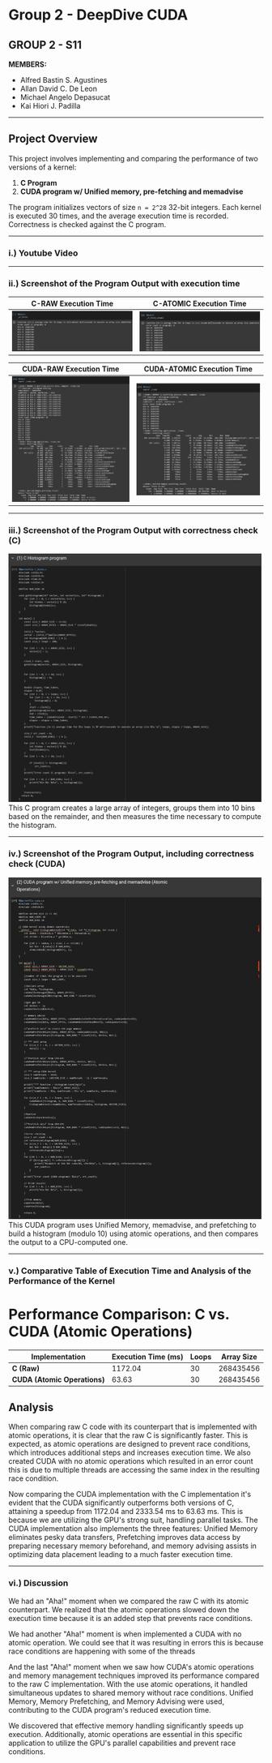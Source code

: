 # **Group 2 - DeepDive CUDA**
## **GROUP 2 - S11**

**MEMBERS:**

- Alfred Bastin S. Agustines
- Allan David C. De Leon
- Michael Angelo Depasucat
- Kai Hiori J. Padilla

---

## **Project Overview**
This project involves implementing and comparing the performance of two versions of a kernel:
1. **C Program**
2. **CUDA program w/ Unified memory, pre-fetching and memadvise**

The program initializes vectors of size `n = 2^28` 32-bit integers. Each kernel is executed 30 times, and the average execution time is recorded. Correctness is checked against the C program.

---
### **i.) Youtube Video**

---
### **ii.) Screenshot of the Program Output with execution time**

|    C-RAW Execution Time    |  C-ATOMIC Execution Time   |
| -------------------------- | -------------------------- |
| ![image alt](https://github.com/MichaelGelo/GRP2_DeepDive__CUDA/blob/96cb9686abe20d2501d79664baa5631bc0ffdc98/exec_times/c_raw_time.png) | ![image alt](https://github.com/MichaelGelo/GRP2_DeepDive__CUDA/blob/c0b72b88b28a034498f14ac7a904cb5d7c3d5ee4/exec_times/c_atomic_time.png) |

|  CUDA-RAW Execution Time   | CUDA-ATOMIC Execution Time |
| -------------------------- | -------------------------- |
| ![image alt](https://github.com/MichaelGelo/GRP2_DeepDive__CUDA/blob/c0b72b88b28a034498f14ac7a904cb5d7c3d5ee4/exec_times/cuda_raw_time.png) | ![image alt](https://github.com/MichaelGelo/GRP2_DeepDive__CUDA/blob/c0b72b88b28a034498f14ac7a904cb5d7c3d5ee4/exec_times/cuda_atomic_time.png) |

---
### **iii.) Screenshot of the Program Output with correctness check (C)**

<img src="https://github.com/MichaelGelo/GRP2_DeepDive__CUDA/blob/9324767d17656cb57332c09564ae6e22a9b3edfb/exec_times/c_code.png" alt="image alt" width="500"/>
This C program creates a large array of integers, groups them into 10 bins based on the remainder, and then measures the time necessary to compute the histogram.

---
### **iv.) Screenshot of the Program Output, including correctness check (CUDA)**

<img src="https://github.com/MichaelGelo/GRP2_DeepDive__CUDA/blob/9324767d17656cb57332c09564ae6e22a9b3edfb/exec_times/cuda_code.png" alt="image alt" width="500"/>
This CUDA program uses Unified Memory, memadvise, and prefetching to build a histogram (modulo 10) using atomic operations, and then compares the output to a CPU-computed one.

---
### **v.) Comparative Table of Execution Time and Analysis of the Performance of the Kernel**

# Performance Comparison: C vs. CUDA (Atomic Operations)

| Implementation | Execution Time (ms) | Loops | Array Size |
|---------------|--------------------|-------|------------|
| **C (Raw)**   | 1172.04            | 30    | 268435456  |
| **CUDA (Atomic Operations)** | 63.63 | 30    | 268435456  |

## Analysis

When comparing raw C code with its counterpart that is implemented with atomic operations, it is clear that the raw C is significantly faster. This is expected, as atomic operations are designed to prevent race conditions, which introduces additional steps and increases execution time. We also created CUDA with no atomic operations which resulted in an error count this is due to multiple threads are accessing the same index in the resulting race condition.

Now comparing the CUDA implementation with the C implementation it's evident that the CUDA significantly outperforms both versions of C, attaining a speedup from 1172.04 and 2333.54 ms to 63.63 ms. This is because we are utilizing the GPU's strong suit, handling parallel tasks. The CUDA implementation also implements the three features: Unified Memory eliminates pesky data transfers, Prefetching improves data access by preparing necessary memory beforehand, and memory advising assists in optimizing data placement leading to a much faster execution time.

---
### **vi.) Discussion**

We had an "Aha!" moment when we compared the raw C with its atomic counterpart. We realized that the atomic operations slowed down the execution time because it is an added step that prevents race conditions.

We had another "Aha!" moment is when implemented a CUDA with no atomic operation. We could see that it was resulting in errors this is because race conditions are happening with some of the threads

And the last "Aha!" moment when we saw how CUDA's atomic operations and memory management techniques improved its performance compared to the raw C implementation. With the use atomic operations, it handled simultaneous updates to shared memory without race conditions. Unified Memory, Memory Prefetching, and Memory Advising were used, contributing to the CUDA program's reduced execution time.

We discovered that effective memory handling significantly speeds up execution. Additionally, atomic operations are essential in this specific application to utilize the GPU's parallel capabilities and prevent race conditions.


